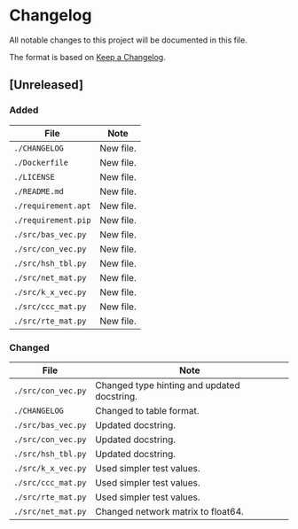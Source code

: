 # Changelog

All notable changes to this project will be documented in this file.

The format is based on [Keep a Changelog](https://keepachangelog.com/en/1.1.0).

## [Unreleased]

### Added

| File                 | Note |
| ----                 | ---- |
| `./CHANGELOG`        | New file. |
| `./Dockerfile`       | New file. |
| `./LICENSE`          | New file. |
| `./README.md`        | New file. |
| `./requirement.apt`  | New file. |
| `./requirement.pip`  | New file. |
| `./src/bas_vec.py`   | New file. |
| `./src/con_vec.py`   | New file. |
| `./src/hsh_tbl.py`   | New file. |
| `./src/net_mat.py`   | New file. |
| `./src/k_x_vec.py`   | New file. |
| `./src/ccc_mat.py`   | New file. |
| `./src/rte_mat.py`   | New file. |

### Changed

| File                 | Note |
| ----                 | ---- |
| `./src/con_vec.py`   | Changed type hinting and updated docstring. |
| `./CHANGELOG`        | Changed to table format. |
| `./src/bas_vec.py`   | Updated docstring. |
| `./src/con_vec.py`   | Updated docstring. |
| `./src/hsh_tbl.py`   | Updated docstring. |
| `./src/k_x_vec.py`   | Used simpler test values. |
| `./src/ccc_mat.py`   | Used simpler test values. |
| `./src/rte_mat.py`   | Used simpler test values. |
| `./src/net_mat.py`   | Changed network matrix to float64. |

